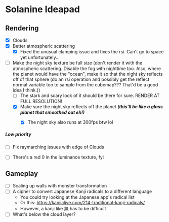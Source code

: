 ﻿# Solanine Ideapad

## Rendering

- [x] Clouds
- [x] Better atmospheric scattering
  - [x] Fixed the unusual clamping issue and fixes the rsi. Can't go to space yet unfortunately...
- [ ] Make the night sky texture be full size (don't render it with the atmospheric scattering. Disable the fog with nighttime too. Also, where the planet would have the "ocean", make it so that the night sky reflects off of that sphere (do an rsi operation and possibly get the reflect normal variable too to sample from the cubemap??? That'd be a good idea I think.))
  - [ ] The stark and scary look of it should be there for sure. RENDER AT FULL RESOLUTION!
  - [x] Make sure the night sky reflects off the planet **_(this'll be like a glass planet that smoothed out eh!)_**
    - [x] The night sky also runs at 300fps btw lol


##### Low priority

- [ ] Fix raymarching issues with edge of Clouds
- [ ] There's a red 0 in the luminance texture, fyi


## Gameplay

- [ ] Scaling up walls with monster transformation
- [ ] A cipher to convert Japanese Kanji radicals to a different language
  - You could try looking at the Japanese app's radical list
  - Or this: https://kanjialive.com/214-traditional-kanji-radicals/
  - However, a kanji like 無 has to be difficult
- [ ] What's below the cloud layer?
